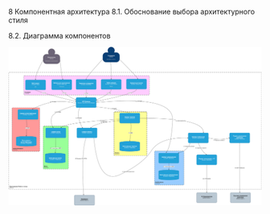 8	Компонентная архитектура
8.1.	Обоснование выбора архитектурного стиля



8.2.	Диаграмма компонентов

![](diagrams/component_diagram.svg)